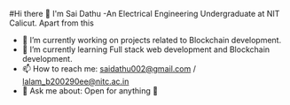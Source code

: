 #Hi there 👋 I'm Sai Dathu
-An Electrical Engineering Undergraduate at NIT Calicut.
Apart from this
- 🔭 I’m currently working on projects related to Blockchain development.
- 🌱 I’m currently learning Full stack web development and Blockchain development.
- 📫 How to reach me: saidathu002@gmail.com / lalam_b200290ee@nitc.ac.in
- 💬 Ask me about: Open for anything 🙂
<!-- - ⚡ Fun fact: ... -->
<!-- - 😄 Pronouns: ... -->
<!-- - 👯 I’m looking to collaborate on a projects related to any filed -->
<!-- - 🤔 I’m looking for help with ... -->

